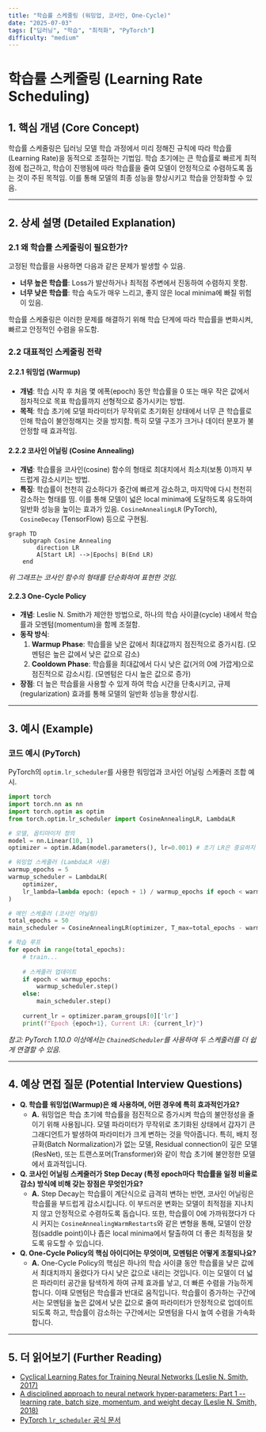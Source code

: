 ```yaml
---
title: "학습률 스케줄링 (워밍업, 코사인, One-Cycle)"
date: "2025-07-03"
tags: ["딥러닝", "학습", "최적화", "PyTorch"]
difficulty: "medium"
---
```


# 학습률 스케줄링 (Learning Rate Scheduling)

## 1. 핵심 개념 (Core Concept)

학습률 스케줄링은 딥러닝 모델 학습 과정에서 미리 정해진 규칙에 따라 학습률(Learning Rate)을 동적으로 조절하는 기법임. 학습 초기에는 큰 학습률로 빠르게 최적점에 접근하고, 학습이 진행됨에 따라 학습률을 줄여 모델이 안정적으로 수렴하도록 돕는 것이 주된 목적임. 이를 통해 모델의 최종 성능을 향상시키고 학습을 안정화할 수 있음.

---

## 2. 상세 설명 (Detailed Explanation)

### 2.1 왜 학습률 스케줄링이 필요한가?

고정된 학습률을 사용하면 다음과 같은 문제가 발생할 수 있음.
*   **너무 높은 학습률**: Loss가 발산하거나 최적점 주변에서 진동하여 수렴하지 못함.
*   **너무 낮은 학습률**: 학습 속도가 매우 느리고, 좋지 않은 local minima에 빠질 위험이 있음.

학습률 스케줄링은 이러한 문제를 해결하기 위해 학습 단계에 따라 학습률을 변화시켜, 빠르고 안정적인 수렴을 유도함.

### 2.2 대표적인 스케줄링 전략

#### 2.2.1 워밍업 (Warmup)

*   **개념**: 학습 시작 후 처음 몇 에폭(epoch) 동안 학습률을 0 또는 매우 작은 값에서 점차적으로 목표 학습률까지 선형적으로 증가시키는 방법.
*   **목적**: 학습 초기에 모델 파라미터가 무작위로 초기화된 상태에서 너무 큰 학습률로 인해 학습이 불안정해지는 것을 방지함. 특히 모델 구조가 크거나 데이터 분포가 불안정할 때 효과적임.

#### 2.2.2 코사인 어닐링 (Cosine Annealing)

*   **개념**: 학습률을 코사인(cosine) 함수의 형태로 최대치에서 최소치(보통 0)까지 부드럽게 감소시키는 방법.
*   **특징**: 학습률이 천천히 감소하다가 중간에 빠르게 감소하고, 마지막에 다시 천천히 감소하는 형태를 띰. 이를 통해 모델이 넓은 local minima에 도달하도록 유도하여 일반화 성능을 높이는 효과가 있음. `CosineAnnealingLR` (PyTorch), `CosineDecay` (TensorFlow) 등으로 구현됨.

```mermaid
graph TD
    subgraph Cosine Annealing
        direction LR
        A[Start LR] -->|Epochs| B(End LR)
    end
```
*위 그래프는 코사인 함수의 형태를 단순화하여 표현한 것임.*

#### 2.2.3 One-Cycle Policy

*   **개념**: Leslie N. Smith가 제안한 방법으로, 하나의 학습 사이클(cycle) 내에서 학습률과 모멘텀(momentum)을 함께 조절함.
*   **동작 방식**:
    1.  **Warmup Phase**: 학습률을 낮은 값에서 최대값까지 점진적으로 증가시킴. (모멘텀은 높은 값에서 낮은 값으로 감소)
    2.  **Cooldown Phase**: 학습률을 최대값에서 다시 낮은 값(거의 0에 가깝게)으로 점진적으로 감소시킴. (모멘텀은 다시 높은 값으로 증가)
*   **장점**: 더 높은 학습률을 사용할 수 있게 하여 학습 시간을 단축시키고, 규제(regularization) 효과를 통해 모델의 일반화 성능을 향상시킴.

---

## 3. 예시 (Example)

### 코드 예시 (PyTorch)

PyTorch의 `optim.lr_scheduler`를 사용한 워밍업과 코사인 어닐링 스케줄러 조합 예시.

```python
import torch
import torch.nn as nn
import torch.optim as optim
from torch.optim.lr_scheduler import CosineAnnealingLR, LambdaLR

# 모델, 옵티마이저 정의
model = nn.Linear(10, 1)
optimizer = optim.Adam(model.parameters(), lr=0.001) # 초기 LR은 중요하지 않음

# 워밍업 스케줄러 (LambdaLR 사용)
warmup_epochs = 5
warmup_scheduler = LambdaLR(
    optimizer,
    lr_lambda=lambda epoch: (epoch + 1) / warmup_epochs if epoch < warmup_epochs else 1
)

# 메인 스케줄러 (코사인 어닐링)
total_epochs = 50
main_scheduler = CosineAnnealingLR(optimizer, T_max=total_epochs - warmup_epochs)

# 학습 루프
for epoch in range(total_epochs):
    # train...
    
    # 스케줄러 업데이트
    if epoch < warmup_epochs:
        warmup_scheduler.step()
    else:
        main_scheduler.step()
    
    current_lr = optimizer.param_groups[0]['lr']
    print(f"Epoch {epoch+1}, Current LR: {current_lr}")

```
*참고: PyTorch 1.10.0 이상에서는 `ChainedScheduler`를 사용하여 두 스케줄러를 더 쉽게 연결할 수 있음.*

---

## 4. 예상 면접 질문 (Potential Interview Questions)

*   **Q. 학습률 워밍업(Warmup)은 왜 사용하며, 어떤 경우에 특히 효과적인가요?**
    *   **A.** 워밍업은 학습 초기에 학습률을 점진적으로 증가시켜 학습의 불안정성을 줄이기 위해 사용됩니다. 모델 파라미터가 무작위로 초기화된 상태에서 갑자기 큰 그래디언트가 발생하여 파라미터가 크게 변하는 것을 막아줍니다. 특히, 배치 정규화(Batch Normalization)가 없는 모델, Residual connection이 깊은 모델(ResNet), 또는 트랜스포머(Transformer)와 같이 학습 초기에 불안정한 모델에서 효과적입니다.
*   **Q. 코사인 어닐링 스케줄러가 Step Decay (특정 epoch마다 학습률을 일정 비율로 감소) 방식에 비해 갖는 장점은 무엇인가요?**
    *   **A.** Step Decay는 학습률이 계단식으로 급격히 변하는 반면, 코사인 어닐링은 학습률을 부드럽게 감소시킵니다. 이 부드러운 변화는 모델이 최적점을 지나치지 않고 안정적으로 수렴하도록 돕습니다. 또한, 학습률이 0에 가까워졌다가 다시 커지는 `CosineAnnealingWarmRestarts`와 같은 변형을 통해, 모델이 안장점(saddle point)이나 좁은 local minima에서 탈출하여 더 좋은 최적점을 찾도록 유도할 수 있습니다.
*   **Q. One-Cycle Policy의 핵심 아이디어는 무엇이며, 모멘텀은 어떻게 조절되나요?**
    *   **A.** One-Cycle Policy의 핵심은 하나의 학습 사이클 동안 학습률을 낮은 값에서 최대치까지 올렸다가 다시 낮은 값으로 내리는 것입니다. 이는 모델이 더 넓은 파라미터 공간을 탐색하게 하여 규제 효과를 낳고, 더 빠른 수렴을 가능하게 합니다. 이때 모멘텀은 학습률과 반대로 움직입니다. 학습률이 증가하는 구간에서는 모멘텀을 높은 값에서 낮은 값으로 줄여 파라미터가 안정적으로 업데이트되도록 하고, 학습률이 감소하는 구간에서는 모멘텀을 다시 높여 수렴을 가속화합니다.

---

## 5. 더 읽어보기 (Further Reading)

*   [Cyclical Learning Rates for Training Neural Networks (Leslie N. Smith, 2017)](https://arxiv.org/abs/1506.01186)
*   [A disciplined approach to neural network hyper-parameters: Part 1 -- learning rate, batch size, momentum, and weight decay (Leslie N. Smith, 2018)](https://arxiv.org/abs/1803.09820)
*   [PyTorch `lr_scheduler` 공식 문서](https://pytorch.org/docs/stable/optim.html#how-to-adjust-learning-rate)